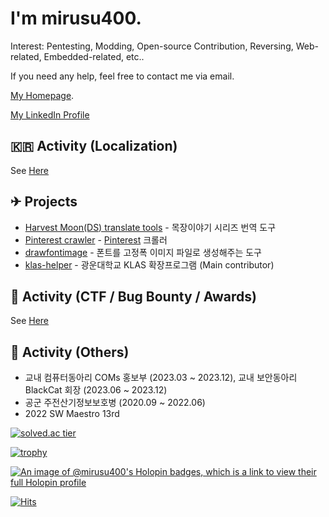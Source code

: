 # I'm mirusu400.

Interest: Pentesting, Modding, Open-source Contribution, Reversing, Web-related, Embedded-related, etc..

If you need any help, feel free to contact me via email.

[My Homepage](https://mir.sh/).

[My LinkedIn Profile](https://www.linkedin.com/in/seong-jin-kim-031b08228/)

## 🇰🇷 Activity (Localization)
See [Here](https://mir.sh/translations)

## ✈ Projects
* [Harvest Moon(DS) translate tools](https://github.com/mirusu400/HarvestMoon_Translate_Tools)  - 목장이야기 시리즈 번역 도구
* [Pinterest crawler](https://github.com/mirusu400/Pinterest-infinite-crawler)                  - [Pinterest](https://pinterest.com/) 크롤러
* [drawfontimage](https://github.com/mirusu400/drawfontimage)                                   - 폰트를 고정폭 이미지 파일로 생성해주는 도구
* [klas-helper](https://github.com/klas-helper/klas-helper)                                     - 광운대학교 KLAS 확장프로그램 (Main contributor)


## 🚩 Activity (CTF / Bug Bounty / Awards)
See [Here](https://mir.sh/awards_bugbounty)

## 📙 Activity (Others)
* 교내 컴퓨터동아리 COMs 홍보부 (2023.03 ~ 2023.12), 교내 보안동아리 BlackCat 회장 (2023.06 ~ 2023.12)
* 공군 주전산기정보보호병 (2020.09 ~ 2022.06)
* 2022 SW Maestro 13rd

[![solved.ac tier](http://mazassumnida.wtf/api/generate_badge?boj=mirusu400)](https://solved.ac/mirusu400)

[![trophy](https://github-profile-trophy.vercel.app/?username=mirusu400)](https://github.com/ryo-ma/github-profile-trophy)

[![An image of @mirusu400's Holopin badges, which is a link to view their full Holopin profile](https://holopin.me/mirusu400)](https://holopin.io/@mirusu400)

[![Hits](https://hits.seeyoufarm.com/api/count/incr/badge.svg?url=https%3A%2F%2Fgithub.com%2Fmirusu400&count_bg=%2379C83D&title_bg=%23555555&icon=&icon_color=%23E7E7E7&title=hits&edge_flat=false)](https://hits.seeyoufarm.com)

